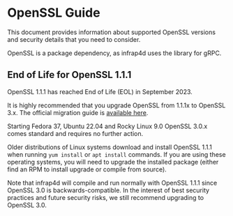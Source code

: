 # OpenSSL Guide

This document provides information about supported OpenSSL versions and
security details that you need to consider.

OpenSSL is a package dependency, as infrap4d uses the library for gRPC.

## End of Life for OpenSSL 1.1.1

OpenSSL 1.1.1 has reached End of Life (EOL) in September 2023. 

It is highly recommended that you upgrade OpenSSL from 1.1.1x to OpenSSL 3.x.
The official migration guide is [available here](https://www.openssl.org/docs/man3.0/man7/migration_guide.html).

Starting Fedora 37, Ubuntu 22.04 and Rocky Linux 9.0 OpenSSL 3.0.x comes
standard and requires no further action.

Older distributions of Linux systems download and install OpenSSL 1.1.1 when
running `yum install` or `apt install` commands. If you are using these
operating systems, you will need to upgrade the installed package (either find
an RPM to install upgrade or compile from source).

Note that infrap4d will compile and run normally with OpenSSL 1.1.1 since
OpenSSL 3.0 is backwards-compatible. In the interest of best security practices
and future security risks, we still recommend upgrading to OpenSSL 3.0.
